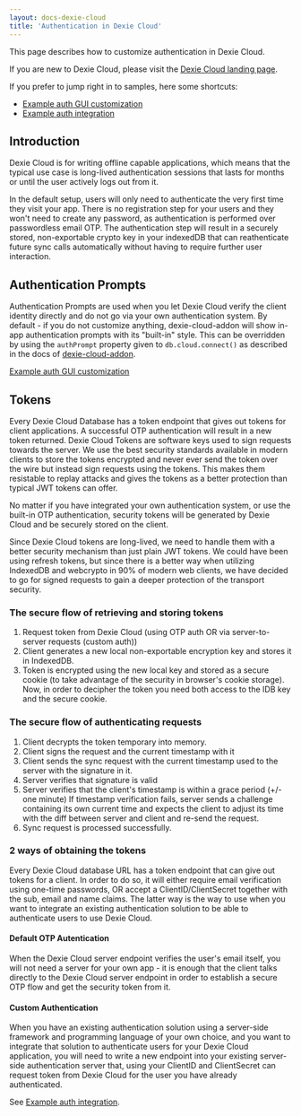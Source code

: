 ```yaml
---
layout: docs-dexie-cloud
title: 'Authentication in Dexie Cloud'
---
```


This page describes how to customize authentication in Dexie Cloud.

If you are new to Dexie Cloud, please visit the [Dexie Cloud landing page](/cloud/).

If you prefer to jump right in to samples, here some shortcuts:

- [Example auth GUI customization](dexie-cloud-addon#example-authprompt)
- [Example auth integration](dexie-cloud-addon#example-integrate-custom-authentication)

## Introduction

Dexie Cloud is for writing offline capable applications, which means that the typical use case is long-lived authentication sessions that lasts for months or until the user actively logs out from it.

In the default setup, users will only need to authenticate the very first time they visit your app. There is no registration step for your users and they won't need to create any password, as authentication is performed over passwordless email OTP. The authentication step will result in a securely stored, non-exportable crypto key in your indexedDB that can reathenticate future sync calls automatically without having to require further user interaction.

## Authentication Prompts

Authentication Prompts are used when you let Dexie Cloud verify the client identity directly and do not go via your own authentication system. By default - if you do not customize anything, dexie-cloud-addon will show in-app authentication prompts with its "built-in" style. This can be overridden by using the `authPrompt` property given to `db.cloud.connect()` as described in the docs of [dexie-cloud-addon](dexie-cloud-addon).

[Example auth GUI customization](dexie-cloud-addon#example-authprompt)

## Tokens

Every Dexie Cloud Database has a token endpoint that gives out tokens for client applications. A successful OTP authentication will result in a new token returned. Dexie Cloud Tokens are software keys used to sign requests towards the server. We use the best security standards available in modern clients to store the tokens encrypted and never ever send the token over the wire but instead sign requests using the tokens. This makes them resistable to replay attacks and gives the tokens as a better protection than typical JWT tokens can offer.

No matter if you have integrated your own authentication system, or use the built-in OTP authentication, security tokens will be generated by Dexie Cloud and be securely stored on the client.

Since Dexie Cloud tokens are long-lived, we need to handle them with a better security mechanism than just plain JWT tokens. We could have been using refresh tokens, but since there is a better way when utilizing IndexedDB and webcrypto in 90% of modern web clients, we have decided to go for signed requests to gain a deeper protection of the transport security.

### The secure flow of retrieving and storing tokens
1. Request token from Dexie Cloud (using OTP auth OR via server-to-server requests (custom auth))
2. Client generates a new local non-exportable encryption key and stores it in IndexedDB.
3. Token is encrypted using the new local key and stored as a secure cookie (to take advantage of the security in browser's cookie storage). Now, in order to decipher the token you need both access to the IDB key and the secure cookie.

### The secure flow of authenticating requests
1. Client decrypts the token temporary into memory.
2. Client signs the request and the current timestamp with it
3. Client sends the sync request with the current timestamp used to the server with the signature in it.
4. Server verifies that signature is valid
5. Server verifies that the client's timestamp is within a grace period (+/- one minute)
     If timestamp verification fails, server sends a challenge containing its own current time and expects the client to adjust its time with the diff between server and client and re-send the request.
6. Sync request is processed successfully.

### 2 ways of obtaining the tokens

Every Dexie Cloud database URL has a token endpoint that can give out tokens for a client. In order to do so, it will either require email verification using one-time passwords, OR accept a ClientID/ClientSecret together with the sub, email and name claims. The latter way is the way to use when you want to integrate an existing authentication solution to be able to authenticate users to use Dexie Cloud.

#### Default OTP Autentication

When the Dexie Cloud server endpoint verifies the user's email itself, you will not need a server for your own app - it is enough that the client talks directly to the Dexie Cloud server endpoint in order to establish a secure OTP flow and get the security token from it.

#### Custom Authentication

When you have an existing authentication solution using a server-side framework and programming language of your own choice, and you want to integrate that solution to authenticate users for your Dexie Cloud application, you will need to write a new endpoint into your existing server-side authentication server that, using your ClientID and ClientSecret can request token from Dexie Cloud for the user you have already authenticated.

See [Example auth integration](dexie-cloud-addon#example-integrate-custom-authentication).

